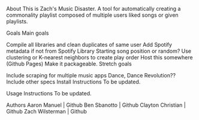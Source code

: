 About
This is Zach's Music Disaster. A tool for automatically creating a commonality playlist composed of multiple users liked songs or given playlists.

Goals
Main goals

 Compile all libraries and clean duplicates of same user
 Add Spotify metadata if not from Spotify Library
 Starting song position or random?
 Use clustering or K-nearest neighbors to create play order
 Host this somewhere (Github Pages)
 Make it packageable.
Stretch goals

 Include scraping for multiple music apps
 Dance, Dance Revolution??
 Include other specs
Install Instructions
To be updated.

Usage Instructions
To be updated.

Authors
Aaron Manuel | Github
Ben Sbanotto | Github
Clayton Christian | Github
Zach Wilsterman | Github
